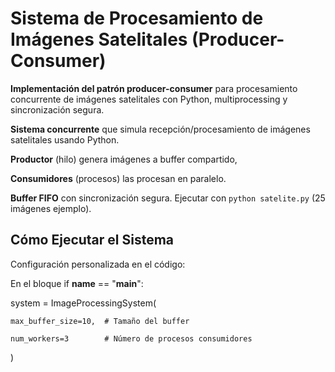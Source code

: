 #  Sistema de Procesamiento de Imágenes Satelitales (Producer-Consumer)

**Implementación del patrón producer-consumer** para procesamiento concurrente de imágenes satelitales con Python, multiprocessing y sincronización segura.

**Sistema concurrente** que simula recepción/procesamiento de imágenes satelitales usando Python.

**Productor** (hilo) genera imágenes a buffer compartido, 

**Consumidores** (procesos) las procesan en paralelo.

**Buffer FIFO** con sincronización segura. Ejecutar con `python satelite.py` (25 imágenes ejemplo). 


##  Cómo Ejecutar el Sistema

Configuración personalizada en el código:

En el bloque if __name__ == "__main__":

system = ImageProcessingSystem(
   
    max_buffer_size=10,  # Tamaño del buffer
   
    num_workers=3        # Número de procesos consumidores

)


